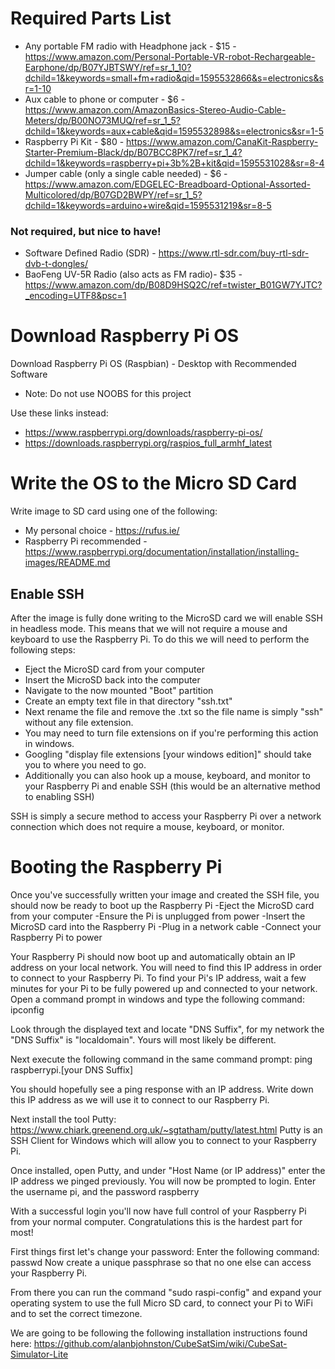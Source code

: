 # Required Parts List
* Any portable FM radio with Headphone jack - $15 - https://www.amazon.com/Personal-Portable-VR-robot-Rechargeable-Earphone/dp/B07YJBTSWY/ref=sr_1_10?dchild=1&keywords=small+fm+radio&qid=1595532866&s=electronics&sr=1-10
* Aux cable to phone or computer - $6 - https://www.amazon.com/AmazonBasics-Stereo-Audio-Cable-Meters/dp/B00NO73MUQ/ref=sr_1_5?dchild=1&keywords=aux+cable&qid=1595532898&s=electronics&sr=1-5
* Raspberry Pi Kit - $80 - https://www.amazon.com/CanaKit-Raspberry-Starter-Premium-Black/dp/B07BCC8PK7/ref=sr_1_4?dchild=1&keywords=raspberry+pi+3b%2B+kit&qid=1595531028&sr=8-4
* Jumper cable (only a single cable needed) - $6 - https://www.amazon.com/EDGELEC-Breadboard-Optional-Assorted-Multicolored/dp/B07GD2BWPY/ref=sr_1_5?dchild=1&keywords=arduino+wire&qid=1595531219&sr=8-5


### Not required, but nice to have!
* Software Defined Radio (SDR) - https://www.rtl-sdr.com/buy-rtl-sdr-dvb-t-dongles/
* BaoFeng UV-5R Radio (also acts as FM radio)- $35 - https://www.amazon.com/dp/B08D9HSQ2C/ref=twister_B01GW7YJTC?_encoding=UTF8&psc=1



# Download Raspberry Pi OS
Download Raspberry Pi OS (Raspbian) - Desktop with Recommended Software
* Note: Do not use NOOBS for this project

Use these links instead:
* https://www.raspberrypi.org/downloads/raspberry-pi-os/
* https://downloads.raspberrypi.org/raspios_full_armhf_latest

# Write the OS to the Micro SD Card
Write image to SD card using one of the following:
* My personal choice - https://rufus.ie/
* Raspberry Pi recommended - https://www.raspberrypi.org/documentation/installation/installing-images/README.md

## Enable SSH
After the image is fully done writing to the MicroSD card we will enable SSH in headless mode. This means that we will not require a mouse and keyboard to use the Raspberry Pi. To do this we will need to perform the following steps:
* Eject the MicroSD card from your computer
* Insert the MicroSD back into the computer
* Navigate to the now mounted "Boot" partition
* Create an empty text file in that directory "ssh.txt"
* Next rename the file and remove the .txt so the file name is simply "ssh" without any file extension.
* You may need to turn file extensions on if you're performing this action in windows.
* Googling "display file extensions [your windows edition]" should take you to where you need to go.
* Additionally you can also hook up a mouse, keyboard, and monitor to your Raspberry Pi and enable SSH (this would be an alternative method to enabling SSH)

SSH is simply a secure method to access your Raspberry Pi over a network connection which does not require a mouse, keyboard, or monitor.

# Booting the Raspberry Pi
Once you've successfully written your image and created the SSH file, you should now be ready to boot up the Raspberry Pi
-Eject the MicroSD card from your computer
-Ensure the Pi is unplugged from power
-Insert the MicroSD card into the Raspberry Pi 
-Plug in a network cable
-Connect your Raspberry Pi to power

Your Raspberry Pi should now boot up and automatically obtain an IP address on your local network. You will need to find this IP address in order to connect to your Raspberry Pi.
To find your Pi's IP address, wait a few minutes for your Pi to be fully powered up and connected to your network.
Open a command prompt in windows and type the following command:
ipconfig

Look through the displayed text and locate "DNS Suffix", for my network the "DNS Suffix" is "localdomain". Yours will most likely be different.

Next execute the following command in the same command prompt:
ping raspberrypi.[your DNS Suffix] 

You should hopefully see a ping response with an IP address. Write down this IP address as we will use it to connect to our Raspberry Pi.

Next install the tool Putty: https://www.chiark.greenend.org.uk/~sgtatham/putty/latest.html
Putty is an SSH Client for Windows which will allow you to connect to your Raspberry Pi.

Once installed, open Putty, and under "Host Name (or IP address)" enter the IP address we pinged previously. You will now be prompted to login. Enter the username pi, and the password raspberry

With a successful login you'll now have full control of your Raspberry Pi from your normal computer. Congratulations this is the hardest part for most!

First things first let's change your password:
Enter the following command: passwd
Now create a unique passphrase so that no one else can access your Raspberry Pi.

From there you can run the command "sudo raspi-config" and expand your operating system to use the full Micro SD card, to connect your Pi to WiFi and to set the correct timezone.


We are going to be following the following installation instructions found here:
https://github.com/alanbjohnston/CubeSatSim/wiki/CubeSat-Simulator-Lite

